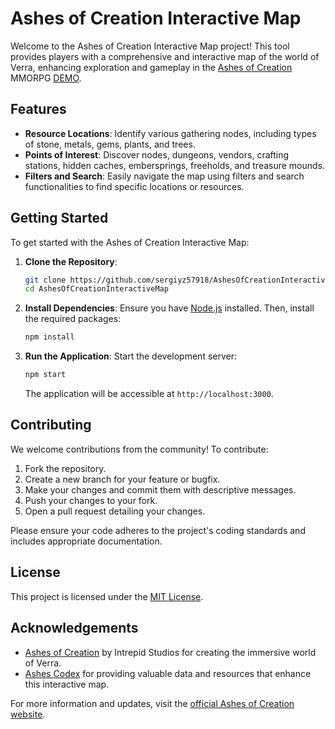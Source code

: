 # Ashes of Creation Interactive Map

Welcome to the Ashes of Creation Interactive Map project! This tool provides players with a comprehensive and interactive map of the world of Verra, enhancing exploration and gameplay in the [Ashes of Creation](https://ashesofcreation.com/) MMORPG [DEMO](http://heroes.s6labs.com/).

## Features

- **Resource Locations**: Identify various gathering nodes, including types of stone, metals, gems, plants, and trees.
- **Points of Interest**: Discover nodes, dungeons, vendors, crafting stations, hidden caches, embersprings, freeholds, and treasure mounds.
- **Filters and Search**: Easily navigate the map using filters and search functionalities to find specific locations or resources.

## Getting Started

To get started with the Ashes of Creation Interactive Map:

1. **Clone the Repository**:
   ```bash
   git clone https://github.com/sergiyz57918/AshesOfCreationInteractiveMap.git
   cd AshesOfCreationInteractiveMap
   ```

2. **Install Dependencies**:
   Ensure you have [Node.js](https://nodejs.org/) installed. Then, install the required packages:
   ```bash
   npm install
   ```

3. **Run the Application**:
   Start the development server:
   ```bash
   npm start
   ```
   The application will be accessible at `http://localhost:3000`.

## Contributing

We welcome contributions from the community! To contribute:

1. Fork the repository.
2. Create a new branch for your feature or bugfix.
3. Make your changes and commit them with descriptive messages.
4. Push your changes to your fork.
5. Open a pull request detailing your changes.

Please ensure your code adheres to the project's coding standards and includes appropriate documentation.

## License

This project is licensed under the [MIT License](LICENSE).

## Acknowledgements

- [Ashes of Creation](https://ashesofcreation.com/) by Intrepid Studios for creating the immersive world of Verra.
- [Ashes Codex](https://ashescodex.com/) for providing valuable data and resources that enhance this interactive map.

For more information and updates, visit the [official Ashes of Creation website](https://ashesofcreation.com/).
